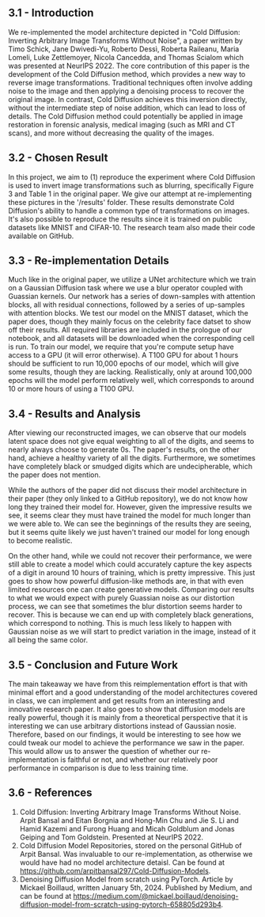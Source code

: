 ## 3.1 - Introduction 
We re-implemented the model architecture depicted in "Cold Diffusion: Inverting Arbitrary Image Transforms Without Noise", a paper written by Timo Schick, Jane Dwivedi-Yu, Roberto Dessì, Roberta Raileanu, Maria Lomeli, Luke
Zettlemoyer, Nicola Cancedda, and Thomas Scialom which was presented at NeurIPS 2022. The core contribution of this paper is the development of the Cold Diffusion method, which provides a new way to reverse image transformations. Traditional techniques often involve adding noise to the image and then applying a denoising process to recover the original image. In contrast, Cold Diffusion achieves this inversion directly, without the intermediate step of noise addition, which can lead to loss of details. The Cold Diffusion method could potentially be applied in image restoration in forensic analysis, medical imaging (such as MRI and CT scans), and more without decreasing the quality of the images.

## 3.2 - Chosen Result
In this project, we aim to (1) reproduce the experiment where Cold Diffusion is used to invert image transformations such as blurring, specifically Figure 3 and Table 1 in the original paper. We give our attempt at re-implementing these pictures in the '/results' folder. These results demonstrate Cold Diffusion's ability to handle a common type of transformations on images. It's also possible to reproduce the results since it is trained on public datasets like MNIST and CIFAR-10. The research team also made their code available on GitHub.

## 3.3 - Re-implementation Details
Much like in the original paper, we utilize a UNet architecture which we train on a Gaussian Diffusion task where we use a blur operator coupled with Guassian kernels. Our network has a series of down-samples with attention blocks, all with residual connections, followed by a series of up-samples with attention blocks. We test our model on the MNIST dataset, which the paper does, though they mainly focus on the celebrity face datset to show off their results. All required libraries are included in the prologue of our notebook, and all datasets will be downloaded when the corresponding cell is run. To train our model, we require that you're compute setup have access to a GPU (it will error otherwise). A T100 GPU for about 1 hours should be sufficient to run 10,000 epochs of our model, which will give some results, though they are lacking. Realistically, only at around 100,000 epochs will the model perform relatively well, which corresponds to around 10 or more hours of using a T100 GPU.

## 3.4 - Results and Analysis
After viewing our reconstructed images, we can observe that our models latent space does not give equal weighting to all of the digits, and seems to nearly always choose to generate 0s. The paper's results, on the other hand, achieve a healthy variety of all the digits. Furthermore, we sometimes have completely black or smudged digits which are undecipherable, which the paper does not mention.

While the authors of the paper did not discuss their model architecture in their paper (they only linked to a GitHub repository), we do not know how long they trained their model for. However, given the impressive results we see, it seems clear they must have trained the model for much longer than we were able to. We can see the beginnings of the results they are seeing, but it seems quite likely we just haven't trained our model for long enough to become realistic.

On the other hand, while we could not recover their performance, we were still able to create a model which could accurately capture the key aspects of a digit in around 10 hours of training, which is pretty impressive. This just goes to show how powerful diffusion-like methods are, in that with even limited resources one can create generative models. Comparing our results to what we would expect with purely Guassian noise as our distortion process, we can see that sometimes the blur distortion seems harder to recover. This is because we can end up with completely black generations, which correspond to nothing. This is much less likely to happen with Gaussian noise as we will start to predict variation in the image, instead of it all being the same color.

## 3.5 - Conclusion and Future Work
The main takeaway we have from this reimplementation effort is that with minimal effort and a good understanding of the model architectures covered in class, we can implement and get results from an interesting and innovative research paper. It also goes to show that diffusion models are really powerful, though it is mainly from a theoretical perspective that it is interesting we can use arbitrary distortions instead of Gaussian nosie. Therefore, based on our findings, it would be interesting to see how we could tweak our model to achieve the performance we saw in the paper. This would allow us to answer the question of whether our re-implementation is faithful or not, and whether our relatively poor performance in comparison is due to less training time.

## 3.6 - References
1. Cold Diffusion: Inverting Arbitrary Image Transforms Without Noise. Arpit Bansal and Eitan Borgnia and Hong-Min Chu and Jie S. Li and Hamid Kazemi and Furong Huang and Micah Goldblum and Jonas Geiping and Tom Goldstein. Presented at NeurIPS 2022.
2. Cold Diffusion Model Repositories, stored on the personal GitHub of Arpit Bansal. Was invaluable to our re-implementation, as otherwise we would have had no model architecture detaisl. Can be found at https://github.com/arpitbansal297/Cold-Diffusion-Models.
3. Denoising Diffusion Model from scratch using PyTorch. Article by Mickael Boillaud, written January 5th, 2024. Published by Medium, and can be found at https://medium.com/@mickael.boillaud/denoising-diffusion-model-from-scratch-using-pytorch-658805d293b4.